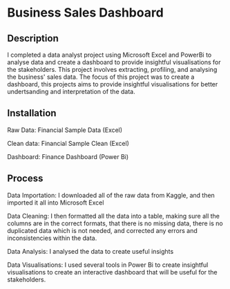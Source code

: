 # Business Sales Dashboard

## Description
I completed a data analyst project using Microsoft Excel and PowerBi to analyse data and create a dashboard to provide insightful visualisations for the stakeholders. This project involves extracting, profiling, and analysing the business' sales data. The focus of this project was to create a dashboard, this projects aims to provide insightful visualisations for better undertsanding and interpretation of the data.

## Installation
Raw Data:
	Financial Sample Data (Excel)

Clean data:
	Financial Sample Clean (Excel)

Dashboard:
	Finance Dashboard (Power Bi)


## Process
Data Importation: I downloaded all of the raw data from Kaggle, and then imported it all into Microsoft Excel

Data Cleaning: I then formatted all the data into a table, making sure all the columns are in the correct formats, that there is no missing data, there is no duplicated data which is not needed, and corrected any errors and inconsistencies within the data. 

Data Analysis: I analysed the data to create useful insights

Data Visualisations: I used several tools in Power Bi to create insightful visualisations to create an interactive dashboard that will be useful for the stakeholders.
